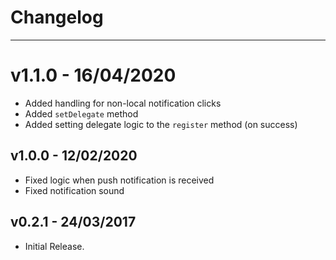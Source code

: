 # Changelog

---

# v1.1.0 - 16/04/2020

- Added handling for non-local notification clicks
- Added `setDelegate` method
- Added setting delegate logic to the `register` method (on success)

## v1.0.0 - 12/02/2020

- Fixed logic when push notification is received
- Fixed notification sound

## v0.2.1 - 24/03/2017

- Initial Release.
